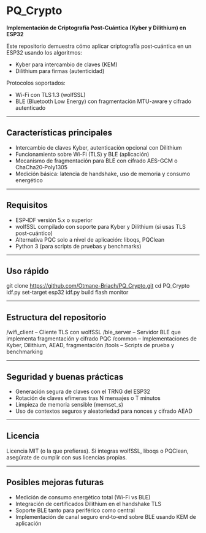 # PQ_Crypto

**Implementación de Criptografía Post‑Cuántica (Kyber y Dilithium) en ESP32**

Este repositorio demuestra cómo aplicar criptografía post‑cuántica en un ESP32 usando los algoritmos:
- Kyber para intercambio de claves (KEM)
- Dilithium para firmas (autenticidad)

Protocolos soportados:
- Wi-Fi con TLS 1.3 (wolfSSL)
- BLE (Bluetooth Low Energy) con fragmentación MTU-aware y cifrado autenticado

---

## Características principales
- Intercambio de claves Kyber, autenticación opcional con Dilithium
- Funcionamiento sobre Wi-Fi (TLS) y BLE (aplicación)
- Mecanismo de fragmentación para BLE con cifrado AES-GCM o ChaCha20‑Poly1305
- Medición básica: latencia de handshake, uso de memoria y consumo energético

---

## Requisitos
- ESP‑IDF versión 5.x o superior
- wolfSSL compilado con soporte para Kyber y Dilithium (si usas TLS post-cuántico)
- Alternativa PQC solo a nivel de aplicación: liboqs, PQClean
- Python 3 (para scripts de pruebas y benchmarks)

---

## Uso rápido
git clone https://github.com/Otmane-Briach/PQ_Crypto.git
cd PQ_Crypto
idf.py set-target esp32
idf.py build flash monitor

---

## Estructura del repositorio
/wifi_client   – Cliente TLS con wolfSSL
/ble_server    – Servidor BLE que implementa fragmentación y cifrado PQC
/common        – Implementaciones de Kyber, Dilithium, AEAD, fragmentación
/tools         – Scripts de prueba y benchmarking

---

## Seguridad y buenas prácticas
- Generación segura de claves con el TRNG del ESP32
- Rotación de claves efímeras tras N mensajes o T minutos
- Limpieza de memoria sensible (memset_s)
- Uso de contextos seguros y aleatoriedad para nonces y cifrado AEAD

---

## Licencia
Licencia MIT (o la que prefieras). Si integras wolfSSL, liboqs o PQClean, asegúrate de cumplir con sus licencias propias.

---

## Posibles mejoras futuras
- Medición de consumo energético total (Wi-Fi vs BLE)
- Integración de certificados Dilithium en el handshake TLS
- Soporte BLE tanto para periférico como central
- Implementación de canal seguro end‑to‑end sobre BLE usando KEM de aplicación
